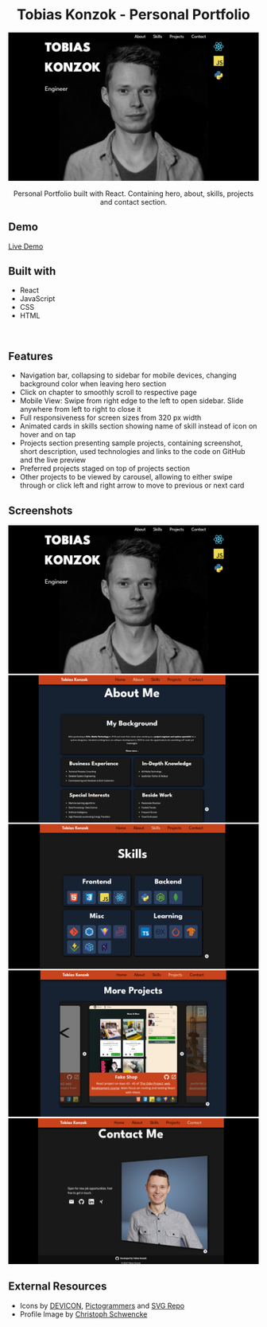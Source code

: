 <h1 align="center">Tobias Konzok - Personal Portfolio</h1>

![Preview](images/hero.png)

<p align='center'>Personal Portfolio built with React. Containing hero, about, skills, projects and contact section.</p>

<h2>Demo</h2>

[Live Demo](https://tobias-konzok-portfolio.vercel.app/)

<h2>Built with</h2>

- React
- JavaScript
- CSS
- HTML

</br>

<h2>Features</h2>

- Navigation bar, collapsing to sidebar for mobile devices, changing background color when leaving hero section
- Click on chapter to smoothly scroll to respective page
- Mobile View: Swipe from right edge to the left to open sidebar. Slide anywhere from left to right to close it
- Full responsiveness for screen sizes from 320 px width
- Animated cards in skills section showing name of skill instead of icon on hover and on tap
- Projects section presenting sample projects, containing screenshot, short description, used technologies and links to the code on GitHub and the live preview
- Preferred projects staged on top of projects section
- Other projects to be viewed by carousel, allowing to either swipe through or click left and right arrow to move to previous or next card

<h2>Screenshots</h2>

![](images/hero.png)
![](images/about.png)
![](images/skills.png)
![](images/projects.png)
![](images/contact.png)

<h2>External Resources</h2>

- Icons by <a target="_blank" href="https://devicon.dev/">DEVICON</a>, <a target="_blank" href="https://pictogrammers.com/library/mdi/">Pictogrammers</a> and <a target="_blank" href="https://www.svgrepo.com/">SVG Repo</a>
- Profile Image by <a target="_blank" href="https://fotocommunity.de/fotograf/christoph-schwencke/2216245">Christoph Schwencke</a>
